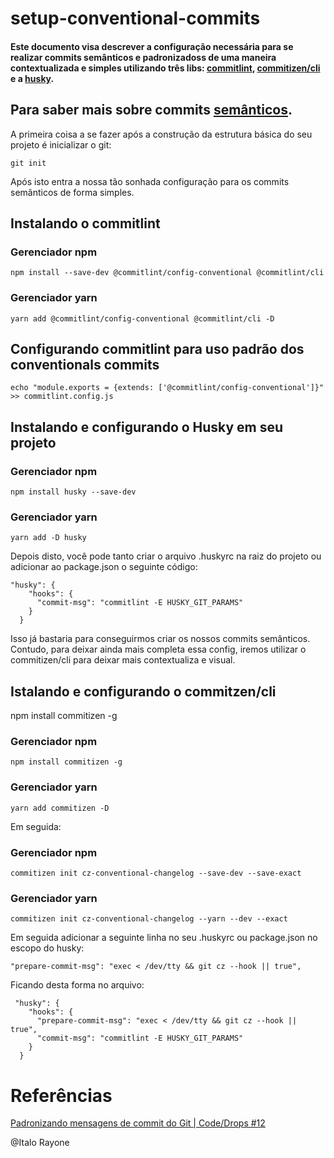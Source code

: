 # setup-conventional-commits

#### Este documento visa descrever a configuração necessária para se realizar **commits** semânticos e padronizadoss de uma maneira contextualizada e simples utilizando três libs: [commitlint](https://github.com/conventional-changelog/commitlint), [commitizen/cli](https://github.com/commitizen/cz-cli) e a [husky](https://github.com/typicode/husky).

## Para saber mais sobre commits [semânticos](https://commitlint.js.org/#/).

A primeira coisa a se fazer após a construção da estrutura básica do seu projeto é inicializar o git:
```
git init
```
Após isto entra a nossa tão sonhada configuração para os commits semânticos de forma simples.

## Instalando o commitlint

### Gerenciador npm
```
npm install --save-dev @commitlint/config-conventional @commitlint/cli
```
### Gerenciador yarn
```
yarn add @commitlint/config-conventional @commitlint/cli -D
```

## Configurando commitlint para uso padrão dos conventionals commits
```
echo "module.exports = {extends: ['@commitlint/config-conventional']}" >> commitlint.config.js
```

## Instalando e configurando o Husky em seu projeto

### Gerenciador npm
```
npm install husky --save-dev 
```
### Gerenciador yarn
```
yarn add -D husky
```

Depois disto, você pode tanto criar o arquivo .huskyrc na raiz do projeto ou adicionar ao package.json o seguinte código:
```
"husky": {
    "hooks": {
      "commit-msg": "commitlint -E HUSKY_GIT_PARAMS"
    }
  }
```

Isso já bastaria para conseguirmos criar os nossos commits semânticos. Contudo, para deixar ainda mais completa essa config, iremos utilizar o commitizen/cli para deixar mais contextualiza e visual.

## Istalando e configurando o commitzen/cli

npm install commitizen -g

### Gerenciador npm
```
npm install commitizen -g

```
### Gerenciador yarn
```
yarn add commitizen -D
```

Em seguida: 

### Gerenciador npm
```
commitizen init cz-conventional-changelog --save-dev --save-exact
```
### Gerenciador yarn
```
commitizen init cz-conventional-changelog --yarn --dev --exact
```

Em seguida adicionar a seguinte linha no seu .huskyrc ou package.json no escopo do husky:
```
"prepare-commit-msg": "exec < /dev/tty && git cz --hook || true",
```
Ficando desta forma no arquivo:

```
 "husky": {
    "hooks": {
      "prepare-commit-msg": "exec < /dev/tty && git cz --hook || true",
      "commit-msg": "commitlint -E HUSKY_GIT_PARAMS"
    }
  }
 ```


# Referências

[Padronizando mensagens de commit do Git | Code/Drops #12](https://youtu.be/erInHkjxkL8)



@Italo Rayone



